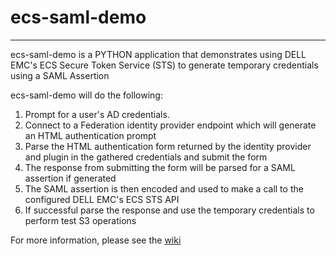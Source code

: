 # ecs-saml-demo
----------------------------------------------------------------------------------------------
ecs-saml-demo is a PYTHON application that demonstrates using DELL EMC's 
ECS Secure Token Service (STS) to generate temporary credentials using a SAML Assertion

ecs-saml-demo will do the following:
1. Prompt for a user's AD credentials.  
2. Connect to a Federation identity provider endpoint which will generate an HTML authentication prompt
3. Parse the HTML authentication form returned by the identity provider and plugin in the gathered credentials 
and submit the form
4. The response from submitting the form will be parsed for a SAML assertion if generated
5. The SAML assertion is then encoded and used to make a call to the configured DELL EMC's ECS STS API
6. If successful parse the response and use the temporary credentials to perform test S3 operations

For more information, please see the [wiki](https://github.com/OohDark30/ecs-saml-assertion-demo/wiki)


